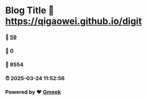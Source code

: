 # Blog Title :link: https://qigaowei.github.io/digit 
### :page_facing_up: [59](https://qigaowei.github.io/digit/tag.html) 
### :speech_balloon: 0 
### :hibiscus: 8554 
### :alarm_clock: 2025-03-24 11:52:56 
### Powered by :heart: [Gmeek](https://github.com/Meekdai/Gmeek)
